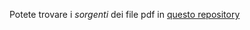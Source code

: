 Potete trovare i _sorgenti_ dei file pdf in [questo repository](http://github.com/trenta3/DomandeOraliMatematicaUnipi)
